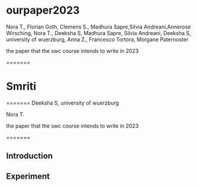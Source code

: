 # ourpaper2023
Nora T., Florian Goth, Clemens S., Madhura Sapre,Silvia Andreani,Annerose Wirsching, Nora T., Deeksha S, Madhura Sapre, Silvia Andreani, Deeksha S, university of wuerzburg, Anna Z., Francesco Tortora, Morgane Paternoster 

the paper that the swc course intends to write in 2023



=======


Smriti 
=======
=======
Deeksha S, university of wuerzburg


Nora T.

the paper that the swc course intends to write in 2023

=======

## Introduction

## Experiment

